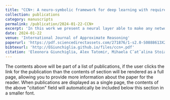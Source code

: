 ```yaml
---
title: "CCN+: A neuro-symbolic framework for deep learning with requirements"
collection: publications
category: manuscripts
permalink: /publication/2024-01-22-CCN+
excerpt: 'In this work we present a neural layer able to make any network compliant by design with constraints expressed in full propositional logic. The paper also presents an adaptation of the standard binary cross-entropy loss that guarantees the correct behaviour of the gradients through the layer.'
date: 2024-01-22
venue: 'International Journal of Approximate Reasoning'
paperurl: 'https://pdf.sciencedirectassets.com/271876/1-s2.0-S0888613X24X00079/1-s2.0-S0888613X24000112/main.pdf?X-Amz-Security-Token=IQoJb3JpZ2luX2VjELn%2F%2F%2F%2F%2F%2F%2F%2F%2F%2FwEaCXVzLWVhc3QtMSJHMEUCIASrlzh40So7kKmNm%2Bb9dLACAquGTCemOjBMiNWKiIq9AiEA852ruvXGIPcjvEMdvk1ROBP%2FvSM84U4hDZjafXCQadYquwUIwv%2F%2F%2F%2F%2F%2F%2F%2F%2F%2FARAFGgwwNTkwMDM1NDY4NjUiDIUl6tukz5tuCwjBhCqPBTitiuJb4PNAFrAeJYTHq4ZuNqhXdT8%2F%2BP7mpiAG9MdzsTR7OeOqE7sUxOe6cgbWzuSnkzzxLgxPlAuhLtcHK5JVUiKcRRd0SVLLNob8vWcXqW5VDO3qm6antliybYMVi2jfPZy5LUDojYzvJzQQVSvq8SvgJjcYrH0EQ%2FLPCWF0ztWx%2F9fm19IPOtwR65FiqtAdwnsCubxFMxA71CZ5KtlpxuXczV2OuvGnYbBsQOYs5h3hAlhIMG3oCQhk5AP6j7TA6oHtPR3Zvf44WbfQEKhU8pkDRKobqg57AjMtsuxbhH252uCm8RM69BazKRhKvnRSKNDoC1ZF7BL9umH0%2FHEoOZXA%2FRiq%2F4%2BMIwms9z4nUWW7QY5UL03ol28JLxxQtjDnPDt5yXeXp1M9YmtlCJpytuwaBgeAN5jEU9ZK5PAEb9x7ii8cFhFqhLiYGCywLu%2FlAuL%2F5oxHFqYM19pQXghydStqwTmPf7JjoGQCzz%2F8zV%2BcfhXpRdgtbgrbWd0RR6sj2QKWoOWqzv7rvyV%2FXHAS2snSJISk8aEOiMUo7%2Bd2Ph6I6ssLsHMwX9G84cPxB3pmNuwt%2FjrVfo%2FqKd6BSyhlALGwmgtd9L%2BRxm4wfGjcjjcZWvSnqa8hYlyW%2FR3dH35Yc6SqcmIy727j3tU9sdCg0QVGTHpe1ZzasHOKQ7Ix0YBfTs1Z7tIpgN47Iag%2FxLGUI8Mwo3h%2FAF%2FRFNQfdjaf%2FwIV%2BwEoGE0myvZF8E38t%2FWv5TlP%2FTWzwkjs49NgvPxmDSVEZ0uzlikxXX%2FdG%2BC%2F%2FHow6vpD9X5sS6I6e9dI8h7GiO9mmqA%2BS7FtiBKy9p5YZolulNcbk%2FBF8XwBW172KDI80M6cLsUwz7TbsPcwiNW%2FwwY6sQHZPaK8UPf%2FEovvWChqeM08seDk%2F3YJljfyH%2F87u5EKblhw8ktWKUtxXdYG8x9kene8Te%2BrHbY56mxGfLZFdhhTpL8U2biGW5t00pcufChcnsZdOSH5l6xvQvW2SPQLwM2kaseROtHlSgP%2FUd9WNCPJ%2FGLjzuNNi4mted2Yde1K8C7h7DJz8qfDpV00dzg4Y2c%2FJrlNZddhdKlvibOjZsIXUSvxFZasfm2gJQ%2Bs5EQXsZ0%3D&X-Amz-Algorithm=AWS4-HMAC-SHA256&X-Amz-Date=20250710T174123Z&X-Amz-SignedHeaders=host&X-Amz-Expires=300&X-Amz-Credential=ASIAQ3PHCVTYXL2RBG54%2F20250710%2Fus-east-1%2Fs3%2Faws4_request&X-Amz-Signature=68a62b207350bce4126dac87c3b4eaadbff6d4cdaca17cd5e89a0ea81042dfd6&hash=8da1796717042593fe3dc6e267790c60f95c0591a68d7caa0fc8df7b09892cec&host=68042c943591013ac2b2430a89b270f6af2c76d8dfd086a07176afe7c76c2c61&pii=S0888613X24000112&tid=spdf-aec3a2ba-3159-4f21-847c-e345e603476b&sid=ad7eb6655efbc049c82bff03c5363840b329gxrqb&type=client&tsoh=d3d3LnNjaWVuY2VkaXJlY3QuY29t&rh=d3d3LnNjaWVuY2VkaXJlY3QuY29t&ua=08005851035f040f5e&rr=95d1da058b6fdb38&cc=gb'
bibtexurl: 'http://EGiunchiglia.github.io/files/ccn+.pdf'
citation: 'Eleonora Giunchiglia, Alex Tatomir, Mihaela C˘at˘alina Stoian, and Thomas Lukasiewicz. Ccn+: A neuro-symbolic framework for deep learning with requirements. International Journal of Approximate Reasoning, page 109-124, 2024.'
---
```

The contents above will be part of a list of publications, if the user clicks the link for the publication than the contents of section will be rendered as a full page, allowing you to provide more information about the paper for the reader. When publications are displayed as a single page, the contents of the above "citation" field will automatically be included below this section in a smaller font.
